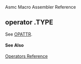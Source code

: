 Asmc Macro Assembler Reference

## operator .TYPE

See [OPATTR](operator-opattr.md).

#### See Also

[Operators Reference](readme.md)
